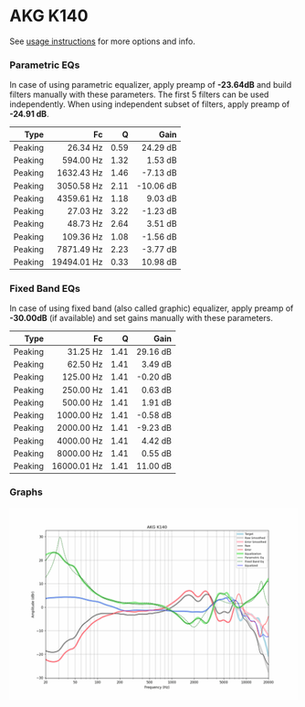 # AKG K140
See [usage instructions](https://github.com/jaakkopasanen/AutoEq#usage) for more options and info.

### Parametric EQs
In case of using parametric equalizer, apply preamp of **-23.64dB** and build filters manually
with these parameters. The first 5 filters can be used independently.
When using independent subset of filters, apply preamp of **-24.91 dB**.

| Type    | Fc          |    Q | Gain      |
|--------:|------------:|-----:|----------:|
| Peaking | 26.34 Hz    | 0.59 | 24.29 dB  |
| Peaking | 594.00 Hz   | 1.32 | 1.53 dB   |
| Peaking | 1632.43 Hz  | 1.46 | -7.13 dB  |
| Peaking | 3050.58 Hz  | 2.11 | -10.06 dB |
| Peaking | 4359.61 Hz  | 1.18 | 9.03 dB   |
| Peaking | 27.03 Hz    | 3.22 | -1.23 dB  |
| Peaking | 48.73 Hz    | 2.64 | 3.51 dB   |
| Peaking | 109.36 Hz   | 1.08 | -1.56 dB  |
| Peaking | 7871.49 Hz  | 2.23 | -3.77 dB  |
| Peaking | 19494.01 Hz | 0.33 | 10.98 dB  |

### Fixed Band EQs
In case of using fixed band (also called graphic) equalizer, apply preamp of **-30.00dB**
(if available) and set gains manually with these parameters.

| Type    | Fc          |    Q | Gain     |
|--------:|------------:|-----:|---------:|
| Peaking | 31.25 Hz    | 1.41 | 29.16 dB |
| Peaking | 62.50 Hz    | 1.41 | 3.49 dB  |
| Peaking | 125.00 Hz   | 1.41 | -0.20 dB |
| Peaking | 250.00 Hz   | 1.41 | 0.63 dB  |
| Peaking | 500.00 Hz   | 1.41 | 1.91 dB  |
| Peaking | 1000.00 Hz  | 1.41 | -0.58 dB |
| Peaking | 2000.00 Hz  | 1.41 | -9.23 dB |
| Peaking | 4000.00 Hz  | 1.41 | 4.42 dB  |
| Peaking | 8000.00 Hz  | 1.41 | 0.55 dB  |
| Peaking | 16000.01 Hz | 1.41 | 11.00 dB |

### Graphs
![](./AKG%20K140.png)